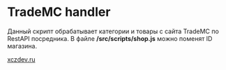 
# TradeMC handler

Данный скрипт обрабатывает категории и товары с сайта TradeMC по RestAPI посредника.
В файле **/src/scripts/shop.js** можно поменят ID магазина.

[xczdev.ru](https://xczdev.ru)

